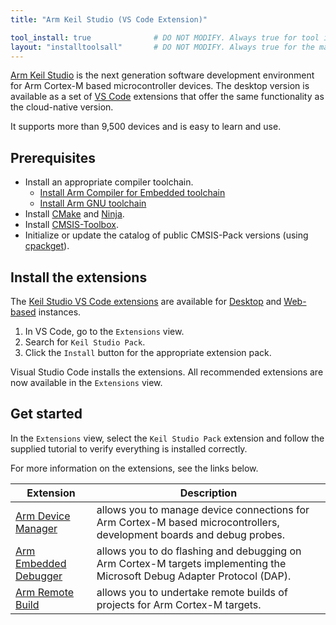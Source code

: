 ```yaml
---
title: "Arm Keil Studio (VS Code Extension)"

tool_install: true              # DO NOT MODIFY. Always true for tool installs
layout: "installtoolsall"       # DO NOT MODIFY. Always true for the main page of tool installs
---
```

[Arm Keil Studio](https://keil.arm.com/) is the next generation software development environment for Arm Cortex-M based microcontroller devices. The desktop version is available as a set of [VS Code](https://code.visualstudio.com/) extensions that offer the same functionality as the cloud-native version.

It supports more than 9,500 devices and is easy to learn and use.

## Prerequisites

- Install an appropriate compiler toolchain.
    * [Install Arm Compiler for Embedded toolchain](/install-tools/armclang/)
    * [Install Arm GNU toolchain](/install-tools/gcc/#Arm-GNU)
- Install [CMake](https://cmake.org/) and [Ninja](https://ninja-build.org/).
- Install [CMSIS-Toolbox](https://github.com/Open-CMSIS-Pack/cmsis-toolbox/releases).
- Initialize or update the catalog of public CMSIS-Pack versions (using [cpackget](https://github.com/Open-CMSIS-Pack/devtools/blob/main/tools/cpackget/docs/cpackget.md)).


## Install the extensions

The [Keil Studio VS Code extensions](https://github.com/ARM-software/vscode-keil-studio-pack/blob/main/extension-pack-web/README.md) are available for [Desktop](https://marketplace.visualstudio.com/items?itemName=Arm.keil-studio-pack) and [Web-based](https://marketplace.visualstudio.com/items?itemName=Arm.keil-studio-pack-web) instances.

1. In VS Code, go to the `Extensions` view.
2. Search for `Keil Studio Pack`.
3. Click the `Install` button for the appropriate extension pack.

Visual Studio Code installs the extensions. All recommended extensions are now available in the `Extensions` view.

## Get started

In the `Extensions` view, select the `Keil Studio Pack` extension and follow the supplied tutorial to verify everything is installed correctly.

For more information on the extensions, see the links below.

| Extension | Description |
|-----------|-------------|
| [Arm Device Manager](https://github.com/ARM-software/vscode-device-manager/blob/main/README.md) | allows you to manage device connections for Arm Cortex-M based microcontrollers, development boards and debug probes.|
| [Arm Embedded Debugger](https://github.com/ARM-software/vscode-embedded-debug/blob/main/README.md) | allows you to do flashing and debugging on Arm Cortex-M targets implementing the Microsoft Debug Adapter Protocol (DAP). |
| [Arm Remote Build](https://github.com/ARM-software/vscode-cmsis-csolution/blob/main/README.md) | allows you to undertake remote builds of projects for Arm Cortex-M targets. |
